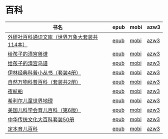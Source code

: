 # 百科

| 书名 | epub | mobi | azw3 |
| --- | --- | --- | --- |
| [外研社百科通识文库（世界万象大套装共114本）](http://ct.dalanmei.com/f/31084289-570166452-b8b6a9) | [epub](http://ct.dalanmei.com/f/31084289-570166452-b8b6a9) | [mobi](http://ct.dalanmei.com/f/31084289-570320396-7abbd1) | [azw3](http://ct.dalanmei.com/f/31084289-571386616-057bc6) |
| [给孩子的清宫兽谱](http://ct.dalanmei.com/f/31084289-571713626-e99298) | [epub](http://ct.dalanmei.com/f/31084289-571713626-e99298) | [mobi](http://ct.dalanmei.com/f/31084289-572114260-242e0e) | [azw3](http://ct.dalanmei.com/f/31084289-572128502-8beabb) |
| [给孩子的清宫鸟谱](http://ct.dalanmei.com/f/31084289-571713080-2c6cb1) | [epub](http://ct.dalanmei.com/f/31084289-571713080-2c6cb1) | [mobi](http://ct.dalanmei.com/f/31084289-572114492-ee0a27) | [azw3](http://ct.dalanmei.com/f/31084289-572130841-e65746) |
| [伊林经典科普小丛书（套装4册）](http://ct.dalanmei.com/f/31084289-571709776-e9336d) | [epub](http://ct.dalanmei.com/f/31084289-571709776-e9336d) | [mobi](http://ct.dalanmei.com/f/31084289-572115075-9d8fc4) | [azw3](http://ct.dalanmei.com/f/31084289-572136110-33c915) |
| [自然万物科普百科（套装共2册）](http://ct.dalanmei.com/f/31084289-571511463-964132) | [epub](http://ct.dalanmei.com/f/31084289-571511463-964132) | [mobi](http://ct.dalanmei.com/f/31084289-571776373-cc6642) | [azw3](http://ct.dalanmei.com/f/31084289-571922220-67fc56) |
| [夜航船](http://ct.dalanmei.com/f/31084289-571537350-ecca99) | [epub](http://ct.dalanmei.com/f/31084289-571537350-ecca99) | [mobi](http://ct.dalanmei.com/f/31084289-571805757-7d982d) | [azw3](http://ct.dalanmei.com/f/31084289-571991553-b31767) |
| [希利尔儿童世界地理](http://ct.dalanmei.com/f/31084289-571551493-9bf9fb) | [epub](http://ct.dalanmei.com/f/31084289-571551493-9bf9fb) | [mobi](http://ct.dalanmei.com/f/31084289-571876116-44fd4d) | [azw3](http://ct.dalanmei.com/f/31084289-572068488-c70bef) |
| [美国儿科学会育儿百科（第6版）](http://ct.dalanmei.com/f/31084289-571559892-a6cda0) | [epub](http://ct.dalanmei.com/f/31084289-571559892-a6cda0) | [mobi](http://ct.dalanmei.com/f/31084289-571983560-bc5667) | [azw3](http://ct.dalanmei.com/f/31084289-572078351-019396) |
| [中华传统文化大百科套装50册](http://ct.dalanmei.com/f/31084289-571451611-5e75e2) | [epub](http://ct.dalanmei.com/f/31084289-571451611-5e75e2) | [mobi](http://ct.dalanmei.com/f/31084289-571785277-3be770) | [azw3](http://ct.dalanmei.com/f/31084289-571885439-b0d2ef) |
| [定本育儿百科](http://ct.dalanmei.com/f/31084289-571456545-bebeec) | [epub](http://ct.dalanmei.com/f/31084289-571456545-bebeec) | [mobi](http://ct.dalanmei.com/f/31084289-571788852-9d0380) | [azw3](http://ct.dalanmei.com/f/31084289-571893292-ca01ed) |
